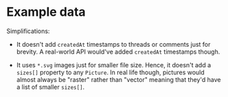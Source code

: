 # Example data

Simplifications:

* It doesn't add `createdAt` timestamps to threads or comments just for brevity. A real-world API would've added `createdAt` timestamps though.

* It uses `*.svg` images just for smaller file size. Hence, it doesn't add a `sizes[]` property to any `Picture`. In real life though, pictures would almost always be "raster" rather than "vector" meaning that they'd have a list of smaller `sizes[]`.
